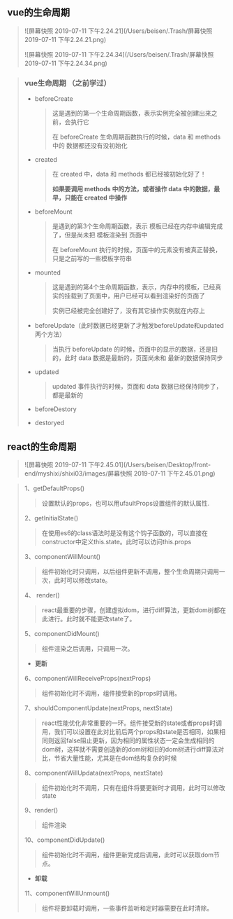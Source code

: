 ## vue的生命周期

> ![屏幕快照 2019-07-11 下午2.24.21](/Users/beisen/.Trash/屏幕快照 2019-07-11 下午2.24.21.png)
>
> ![屏幕快照 2019-07-11 下午2.24.34](/Users/beisen/.Trash/屏幕快照 2019-07-11 下午2.24.34.png)

> ### vue生命周期 （之前学过）
>
> - beforeCreate
>
>   > 这是遇到的第一个生命周期函数，表示实例完全被创建出来之前，会执行它
>   >
>   > 在 beforeCreate 生命周期函数执行的时候，data 和 methods 中的 数据都还没有没初始化
>
> - created
>
>   > 在 created 中，data 和 methods 都已经被初始化好了！
>   >
>   > **如果要调用 methods 中的方法，或者操作 data 中的数据，最早，只能在 created 中操作**
>
> - beforeMount
>
>   > 是遇到的第3个生命周期函数，表示 模板已经在内存中编辑完成了，但是尚未把 模板渲染到 页面中
>   >
>   > 在 beforeMount 执行的时候，页面中的元素没有被真正替换，只是之前写的一些模板字符串
>
> - mounted
>
>   > 这是遇到的第4个生命周期函数，表示，内存中的模板，已经真实的挂载到了页面中，用户已经可以看到渲染好的页面了
>   >
>   > 实例已经被完全创建好了，没有其它操作实例就在内存上
>
> - beforeUpdate（此时数据已经更新了才触发beforeUpdate和updated两个方法）
>
>   > 当执行 beforeUpdate 的时候，页面中的显示的数据，还是旧的，此时 data 数据是最新的，页面尚未和 最新的数据保持同步
>
> - updated
>
>   > updated 事件执行的时候，页面和 data 数据已经保持同步了，都是最新的
>
> - beforeDestory
>
> - destoryed 

## react的生命周期

> ![屏幕快照 2019-07-11 下午2.45.01](/Users/beisen/Desktop/front-end/myshixi/shixi03/images/屏幕快照 2019-07-11 下午2.45.01.png)

> 1、getDefaultProps()
>
> > 设置默认的props，也可以用ufaultProps设置组件的默认属性.
>
> 2、getInitialState()
>
> > 在使用es6的class语法时是没有这个钩子函数的，可以直接在constructor中定义this.state。此时可以访问this.props
>
> 3、componentWillMount()
>
> > 组件初始化时只调用，以后组件更新不调用，整个生命周期只调用一次，此时可以修改state。
>
> 4、 render()
>
> > react最重要的步骤，创建虚拟dom，进行diff算法，更新dom树都在此进行。此时就不能更改state了。
>
> 5、componentDidMount()
>
> > 组件渲染之后调用，只调用一次。
>
> - **更新**
>
> 6、componentWillReceiveProps(nextProps)
>
> > 组件初始化时不调用，组件接受新的props时调用。
>
> 7、shouldComponentUpdate(nextProps, nextState)
>
> > react性能优化非常重要的一环。组件接受新的state或者props时调用，我们可以设置在此对比前后两个props和state是否相同，如果相同则返回false阻止更新，因为相同的属性状态一定会生成相同的dom树，这样就不需要创造新的dom树和旧的dom树进行diff算法对比，节省大量性能，尤其是在dom结构复杂的时候
>
> 8、componentWillUpdata(nextProps, nextState)
>
> > 组件初始化时不调用，只有在组件将要更新时才调用，此时可以修改state
>
> 9、render()
>
> > 组件渲染
>
> 10、componentDidUpdate()
>
> > 组件初始化时不调用，组件更新完成后调用，此时可以获取dom节点。
>
> - **卸载**
>
> 11、componentWillUnmount()
>
> > 组件将要卸载时调用，一些事件监听和定时器需要在此时清除。